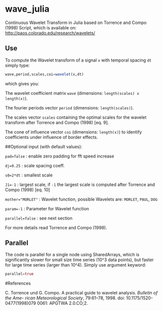 # wave_julia
Continuous Wavelet Transform in Julia based on Torrence and Compo (1998) Script, which is available on: http://paos.colorado.edu/research/wavelets/
## Use

To compute the Wavelet transform of a signal `x` with temporal spacing `dt` simply type:

```julia
wave,period,scales,coi=wavelet(x,dt)
```

which gives you:

The wavelet coefficient matrix `wave` (dimensions: `length(scales) x length(x)`).

The fourier periods vector `period` (dimensions: `length(scales)`).

The scales vector `scales` containing the optimal scales for the wavelet transform after Torrence and Compo (1998) [eq. 9].

The cone of influence vector `coi` (dimensions: `length(x)`) to identify coefficients under influence of border effects.

##Optional input (with default values):

`pad=false` : enable zero padding for fft speed increase

`dj=0.25` : scale spacing coeff.

`s0=2*dt` : smallest scale

`J1=-1` : largest scale, if `-1` the largest scale is computed after Torrence and Compo (1998) [eq. 10]

`mother="MORLET"` : Wavelet function, possible Wavelets are: `MORLET`, `PAUL`, `DOG`

`param=-1` : Parameter for Wavelet function 

`parallel=false` : see next section

For more details read Torrence and Compo (1998).


## Parallel
The code is parallel for a single node using SharedArrays, which is significantly slower for small size time series (10^3 data points), but faster for large time series (larger than 10^4). Simply use argument keyword: 

```julia
parallel=true
```

#References

C. Torrence und G. Compo. A practical guide to wavelet analysis. *Bulletin of the Ame-
rican Meteorological Society*, 79:61–78, 1998. doi: 10.1175/1520-0477(1998)079 0061:
APGTWA 2.0.CO;2.


